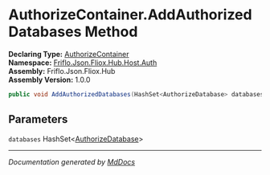 ﻿<!--  
  <auto-generated>   
    The contents of this file were generated by a tool.  
    Changes to this file may be list if the file is regenerated  
  </auto-generated>   
-->

# AuthorizeContainer.AddAuthorizedDatabases Method

**Declaring Type:** [AuthorizeContainer](../index.md)  
**Namespace:** [Friflo.Json.Fliox.Hub.Host.Auth](../../index.md)  
**Assembly:** Friflo.Json.Fliox.Hub  
**Assembly Version:** 1.0.0

```csharp
public void AddAuthorizedDatabases(HashSet<AuthorizeDatabase> databases);
```

## Parameters

`databases`  HashSet\<[AuthorizeDatabase](../../AuthorizeDatabase/index.md)\>

___

*Documentation generated by [MdDocs](https://github.com/ap0llo/mddocs)*
